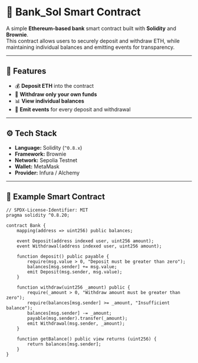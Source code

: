 # 🏦 Bank_Sol Smart Contract

A simple **Ethereum-based bank** smart contract built with **Solidity** and **Brownie**.  
This contract allows users to securely deposit and withdraw ETH, while maintaining individual balances and emitting events for transparency.

---

## 🚀 Features
- 💰 **Deposit ETH** into the contract  
- 💸 **Withdraw only your own funds**  
- 📊 **View individual balances**  
- 🔔 **Emit events** for every deposit and withdrawal  

---

## ⚙️ Tech Stack
- **Language:** Solidity (`^0.8.x`)
- **Framework:** Brownie  
- **Network:** Sepolia Testnet  
- **Wallet:** MetaMask  
- **Provider:** Infura / Alchemy  

---

## 🧩 Example Smart Contract

```solidity
// SPDX-License-Identifier: MIT
pragma solidity ^0.8.20;

contract Bank {
    mapping(address => uint256) public balances;

    event Deposit(address indexed user, uint256 amount);
    event Withdrawal(address indexed user, uint256 amount);

    function deposit() public payable {
        require(msg.value > 0, "Deposit must be greater than zero");
        balances[msg.sender] += msg.value;
        emit Deposit(msg.sender, msg.value);
    }

    function withdraw(uint256 _amount) public {
        require(_amount > 0, "Withdraw amount must be greater than zero");
        require(balances[msg.sender] >= _amount, "Insufficient balance");
        balances[msg.sender] -= _amount;
        payable(msg.sender).transfer(_amount);
        emit Withdrawal(msg.sender, _amount);
    }

    function getBalance() public view returns (uint256) {
        return balances[msg.sender];
    }
}

